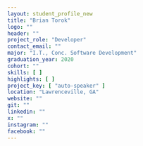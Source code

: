 ```yaml
---
layout: student_profile_new
title: "Brian Torok"
logo: ""
header: ""
project_role: "Developer"
contact_email: ""
major: "I.T., Conc. Software Development"
graduation_year: 2020
cohort: ""
skills: [ ]
highlights: [ ]
project_key: [ "auto-speaker" ]
location: "Lawrenceville, GA"
website: ""
git: ""
linkedin: ""
x: ""
instagram: ""
facebook: ""
---
```

